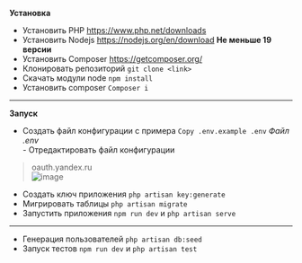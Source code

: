 **Установка**
- Установить PHP <a>https://www.php.net/downloads</a>
- Установить Nodejs <a>https://nodejs.org/en/download</a> **Не меньше 19 версии**
- Установить Composer <a>https://getcomposer.org/</a>
- Клонировать репозиторий `git clone <link>`
- Скачать модули node `npm install`
- Установить composer `Composer i`
---
**Запуск**
- Создать файл конфигурации с примера `Copy .env.example .env`
*Файл .env* <br> - Отредактировать файл конфигурации
>oauth.yandex.ru <br>
![image](https://github.com/user-attachments/assets/7eadc153-931c-47d6-a3b6-b0c5c44e175f)

- Создать ключ приложения `php artisan key:generate`
- Мигрировать таблицы `php artisan migrate`
- Запустить приложения `npm run dev` и `php artisan serve`

---
- Генерация пользователей `php artisan db:seed`
- Запуск тестов `npm run dev` и `php artisan test`
